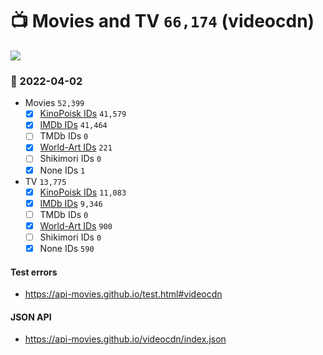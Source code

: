 # :tv: Movies and TV `66,174` (videocdn)

<a href="https://API-Movies.github.io"><img src="https://API-Movies.github.io/banner.png?cache"></a>

### :date: 2022-04-02
- Movies `52,399`
  - [x] <a href="https://API-Movies.github.io/videocdn/movie_kinopoisk_ids.json">KinoPoisk IDs</a> `41,579`
  - [x] <a href="https://API-Movies.github.io/videocdn/movie_imdb_ids.json">IMDb IDs</a> `41,464`
  - [ ] TMDb IDs `0`
  - [x] <a href="https://API-Movies.github.io/videocdn/movie_world_art_ids.json">World-Art IDs</a> `221`
  - [ ] Shikimori IDs `0`
  - [x] None IDs `1`
- TV `13,775`
  - [x] <a href="https://API-Movies.github.io/videocdn/tv_kinopoisk_ids.json">KinoPoisk IDs</a> `11,083`
  - [x] <a href="https://API-Movies.github.io/videocdn/tv_imdb_ids.json">IMDb IDs</a> `9,346`
  - [ ] TMDb IDs `0`
  - [x] <a href="https://API-Movies.github.io/videocdn/tv_world_art_ids.json">World-Art IDs</a> `900`
  - [ ] Shikimori IDs `0`
  - [x] None IDs `590`
#### Test errors
- <a href='https://api-movies.github.io/test.html#videocdn'>https://api-movies.github.io/test.html#videocdn</a>
#### JSON API
- <a href='https://api-movies.github.io/videocdn/index.json'>https://api-movies.github.io/videocdn/index.json</a>
